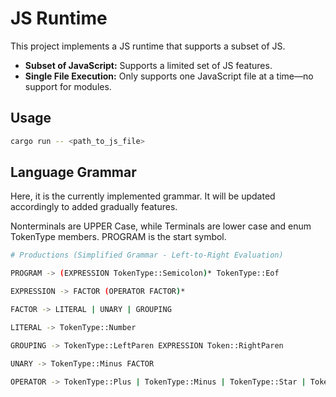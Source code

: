 # JS Runtime

This project implements a JS runtime that supports a subset of JS.

- **Subset of JavaScript:** Supports a limited set of JS features.
- **Single File Execution:** Only supports one JavaScript file at a time—no support for modules.

## Usage
```bash
cargo run -- <path_to_js_file>
```

## Language Grammar

Here, it is the currently implemented grammar. It will be updated accordingly to added gradually features.

Nonterminals are UPPER Case, while Terminals are lower case and enum TokenType members. PROGRAM is the start symbol.


```bash
# Productions (Simplified Grammar - Left-to-Right Evaluation)

PROGRAM -> (EXPRESSION TokenType::Semicolon)* TokenType::Eof

EXPRESSION -> FACTOR (OPERATOR FACTOR)*

FACTOR -> LITERAL | UNARY | GROUPING

LITERAL -> TokenType::Number

GROUPING -> TokenType::LeftParen EXPRESSION Token::RightParen

UNARY -> TokenType::Minus FACTOR 

OPERATOR -> TokenType::Plus | TokenType::Minus | TokenType::Star | TokenType::Slash
```